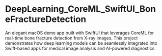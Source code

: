 # DeepLearning_CoreML_SwiftUI_BoneFractureDetection
An elegant macOS demo app built with SwiftUI that leverages CoreML for real-time bone fracture detection from X-ray images. This project demonstrates how deep learning models can be seamlessly integrated into Swift-based apps for medical image analysis and AI-powered diagnostics.
